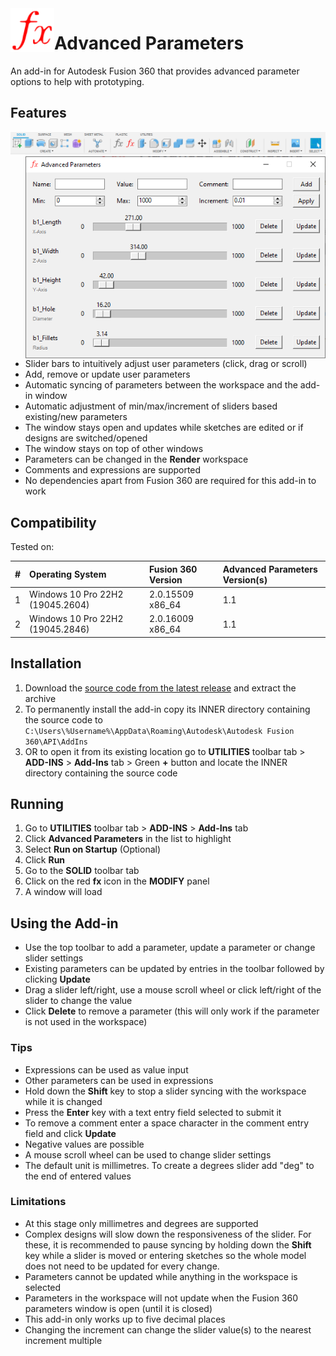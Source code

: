<img align="left" width="70" height="70" src="/commands/AdvancedParameters/resources/64x64.png" alt="Advanced Parameters">

# Advanced Parameters

An add-in for Autodesk Fusion 360 that provides advanced parameter options to help with prototyping.

## Features

![Toolbar](/commands/AdvancedParameters/resources/toolbar.png "Toolbar")
<img align="right" width="480" src="/commands/AdvancedParameters/resources/window_demo.png" alt="Window Demo">

- Slider bars to intuitively adjust user parameters (click, drag or scroll)
- Add, remove or update user parameters
- Automatic syncing of parameters between the workspace and the add-in window
- Automatic adjustment of min/max/increment of sliders based existing/new parameters
- The window stays open and updates while sketches are edited or if designs are switched/opened
- The window stays on top of other windows
- Parameters can be changed in the **Render** workspace
- Comments and expressions are supported
- No dependencies apart from Fusion 360 are required for this add-in to work

## Compatibility

Tested on:

| #   | Operating System                 | Fusion 360 Version | Advanced Parameters Version(s) |
| :-- | :------------------------------- | :----------------- | :----------------------------- |
| 1   | Windows 10 Pro 22H2 (19045.2604) | 2.0.15509 x86_64   | 1.1                            |
| 2   | Windows 10 Pro 22H2 (19045.2846) | 2.0.16009 x86_64   | 1.1                            |

## Installation

1. Download the [source code from the latest release](https://github.com/daniel-page/advanced-parameters/archive/refs/tags/v1.1.zip) and extract the archive
2. To permanently install the add-in copy its INNER directory containing the source code to `C:\Users\%Username%\AppData\Roaming\Autodesk\Autodesk Fusion 360\API\AddIns`
3. OR to open it from its existing location go to **UTILITIES** toolbar tab > **ADD-INS** > **Add-Ins** tab > Green **+** button and locate the INNER directory containing the source code

## Running

1. Go to **UTILITIES** toolbar tab > **ADD-INS** > **Add-Ins** tab
2. Click **Advanced Parameters** in the list to highlight
3. Select **Run on Startup** (Optional)
4. Click **Run**
5. Go to the **SOLID** toolbar tab
6. Click on the red **fx** icon in the **MODIFY** panel
7. A window will load

## Using the Add-in

- Use the top toolbar to add a parameter, update a parameter or change slider settings
- Existing parameters can be updated by entries in the toolbar followed by clicking **Update**
- Drag a slider left/right, use a mouse scroll wheel or click left/right of the slider to change the value
- Click **Delete** to remove a parameter (this will only work if the parameter is not used in the workspace)

### Tips

- Expressions can be used as value input
- Other parameters can be used in expressions
- Hold down the **Shift** key to stop a slider syncing with the workspace while it is changed
- Press the **Enter** key with a text entry field selected to submit it
- To remove a comment enter a space character in the comment entry field and click **Update**
- Negative values are possible
- A mouse scroll wheel can be used to change slider settings
- The default unit is millimetres. To create a degrees slider add "deg" to the end of entered values

### Limitations

- At this stage only millimetres and degrees are supported
- Complex designs will slow down the responsiveness of the slider. For these, it is recommended to pause syncing by holding down the **Shift** key while a slider is moved or entering sketches so the whole model does not need to be updated for every change.
- Parameters cannot be updated while anything in the workspace is selected
- Parameters in the workspace will not update when the Fusion 360 parameters window is open (until it is closed)
- This add-in only works up to five decimal places
- Changing the increment can change the slider value(s) to the nearest increment multiple
